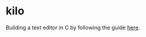 # kilo
Building a text editor in C by following the guide [here](https://viewsourcecode.org/snaptoken/kilo/index.html). 